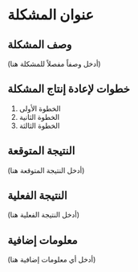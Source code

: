 # عنوان المشكلة

## وصف المشكلة

(أدخل وصفاً مفصلاً للمشكلة هنا)

## خطوات لإعادة إنتاج المشكلة

1. الخطوة الأولى
2. الخطوة الثانية
3. الخطوة الثالثة

## النتيجة المتوقعة

(أدخل النتيجة المتوقعة هنا)

## النتيجة الفعلية

(أدخل النتيجة الفعلية هنا)

## معلومات إضافية

(أدخل أي معلومات إضافية هنا)
